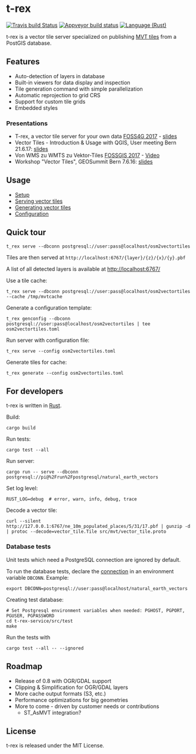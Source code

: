 t-rex
=====

[![Travis build Status](https://travis-ci.org/pka/t-rex.svg?branch=master)](https://travis-ci.org/pka/t-rex) [![Appveyor build status](https://ci.appveyor.com/api/projects/status/o60e9bu97i49lxyf?svg=true)](https://ci.appveyor.com/project/pka/t-rex) [![Language (Rust)](https://img.shields.io/badge/powered_by-Rust-blue.svg)](http://www.rust-lang.org/)


t-rex is a vector tile server specialized on publishing [MVT tiles](https://github.com/mapbox/vector-tile-spec/tree/master/2.1)
from a PostGIS database.


Features
--------

* Auto-detection of layers in database
* Built-in viewers for data display and inspection
* Tile generation command with simple parallelization
* Automatic reprojection to grid CRS
* Support for custom tile grids
* Embedded styles


### Presentations

* T-rex, a vector tile server for your own data [FOSS4G 2017](http://2017.foss4g.org/) - [slides](http://t-rex.tileserver.ch/Vector-tiles-and-QGIS.pdf)
* Vector Tiles - Introduction & Usage with QGIS, User meeting Bern 21.6.17: [slides](http://t-rex.tileserver.ch/Vector-tiles-and-QGIS.pdf)
* Von WMS zu WMTS zu Vektor-Tiles [FOSSGIS 2017](https://www.fossgis-konferenz.de/2017/programm/event.php?id=5233) - [Video](https://av.tib.eu/media/30549)
* Workshop "Vector Tiles", GEOSummit Bern 7.6.16: [slides](http://t-rex.tileserver.ch/t-rex_vector_tile_server.pdf)


Usage
-----

* [Setup](http://t-rex.tileserver.ch/doc/setup/)
* [Serving vector tiles](http://t-rex.tileserver.ch/doc/serve/)
* [Generating vector tiles](http://t-rex.tileserver.ch/doc/generate/)
* [Configuration](http://t-rex.tileserver.ch/doc/configuration/)


Quick tour
----------

    t_rex serve --dbconn postgresql://user:pass@localhost/osm2vectortiles

Tiles are then served at `http://localhost:6767/{layer}/{z}/{x}/{y}.pbf`

A list of all detected layers is available at [http://localhost:6767/](http://localhost:6767/)

Use a tile cache:

    t_rex serve --dbconn postgresql://user:pass@localhost/osm2vectortiles --cache /tmp/mvtcache

Generate a configuration template:

    t_rex genconfig --dbconn postgresql://user:pass@localhost/osm2vectortiles | tee osm2vectortiles.toml

Run server with configuration file:

    t_rex serve --config osm2vectortiles.toml

Generate tiles for cache:

    t_rex generate --config osm2vectortiles.toml


For developers
--------------

t-rex is written in [Rust](https://www.rust-lang.org/).

Build:

    cargo build

Run tests:

    cargo test --all

Run server:

    cargo run -- serve --dbconn postgresql://pi@%2Frun%2Fpostgresql/natural_earth_vectors

Set log level:

    RUST_LOG=debug  # error, warn, info, debug, trace

Decode a vector tile:

    curl --silent http://127.0.0.1:6767/ne_10m_populated_places/5/31/17.pbf | gunzip -d | protoc --decode=vector_tile.Tile src/mvt/vector_tile.proto


### Database tests

Unit tests which need a PostgreSQL connection are ignored by default.

To run the database tests, declare the [connection](https://github.com/sfackler/rust-postgres#connecting) in an
environment variable `DBCONN`. Example:

    export DBCONN=postgresql://user:pass@localhost/natural_earth_vectors

Creating test database:

    # Set Postgresql environment variables when needed: PGHOST, PGPORT, PGUSER, PGPASSWORD
    cd t-rex-service/src/test
    make

Run the tests with

    cargo test --all -- --ignored


Roadmap
-------

* Release of 0.8 with OGR/GDAL support
* Clipping & Simplification for OGR/GDAL layers
* More cache output formats (S3, etc.)
* Performance optimizations for big geometries
* More to come - driven by customer needs or contributions
  - ST_AsMVT integration?


License
-------

t-rex is released under the MIT License.
